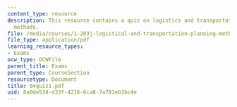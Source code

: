 ```yaml
---
content_type: resource
description: This resource contains a quiz on logistics and transportation planning
  methods.
file: /media/courses/1-203j-logistical-and-transportation-planning-methods-fall-2006/8a0de534d33f42166ca87a781eb1bc4e_04quiz1.pdf
file_type: application/pdf
learning_resource_types:
- Exams
ocw_type: OCWFile
parent_title: Exams
parent_type: CourseSection
resourcetype: Document
title: 04quiz1.pdf
uid: 8a0de534-d33f-4216-6ca8-7a781eb1bc4e
---
```


